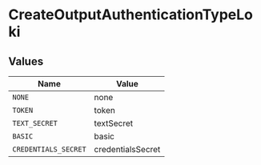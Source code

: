 # CreateOutputAuthenticationTypeLoki


## Values

| Name                 | Value                |
| -------------------- | -------------------- |
| `NONE`               | none                 |
| `TOKEN`              | token                |
| `TEXT_SECRET`        | textSecret           |
| `BASIC`              | basic                |
| `CREDENTIALS_SECRET` | credentialsSecret    |